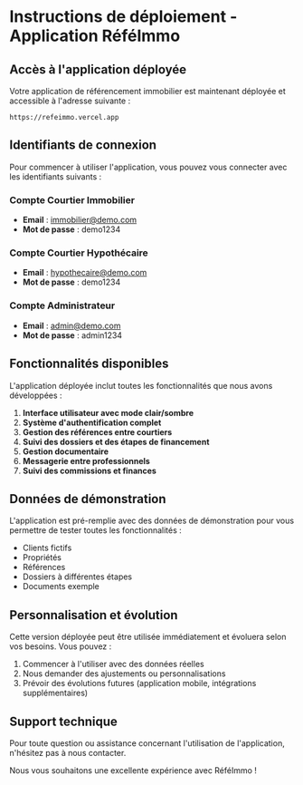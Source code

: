 # Instructions de déploiement - Application RéféImmo

## Accès à l'application déployée

Votre application de référencement immobilier est maintenant déployée et accessible à l'adresse suivante :

```
https://refeimmo.vercel.app
```

## Identifiants de connexion

Pour commencer à utiliser l'application, vous pouvez vous connecter avec les identifiants suivants :

### Compte Courtier Immobilier
- **Email** : immobilier@demo.com
- **Mot de passe** : demo1234

### Compte Courtier Hypothécaire
- **Email** : hypothecaire@demo.com
- **Mot de passe** : demo1234

### Compte Administrateur
- **Email** : admin@demo.com
- **Mot de passe** : admin1234

## Fonctionnalités disponibles

L'application déployée inclut toutes les fonctionnalités que nous avons développées :

1. **Interface utilisateur avec mode clair/sombre**
2. **Système d'authentification complet**
3. **Gestion des références entre courtiers**
4. **Suivi des dossiers et des étapes de financement**
5. **Gestion documentaire**
6. **Messagerie entre professionnels**
7. **Suivi des commissions et finances**

## Données de démonstration

L'application est pré-remplie avec des données de démonstration pour vous permettre de tester toutes les fonctionnalités :
- Clients fictifs
- Propriétés
- Références
- Dossiers à différentes étapes
- Documents exemple

## Personnalisation et évolution

Cette version déployée peut être utilisée immédiatement et évoluera selon vos besoins. Vous pouvez :

1. Commencer à l'utiliser avec des données réelles
2. Nous demander des ajustements ou personnalisations
3. Prévoir des évolutions futures (application mobile, intégrations supplémentaires)

## Support technique

Pour toute question ou assistance concernant l'utilisation de l'application, n'hésitez pas à nous contacter.

Nous vous souhaitons une excellente expérience avec RéféImmo !
